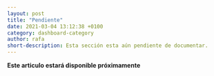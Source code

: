 ```yaml
---
layout: post
title: "Pendiente"
date: 2021-03-04 13:12:38 +0100
category: dashboard-category
author: rafa
short-description: Esta sección esta aún pendiente de documentar.
---
```


**Este articulo estará disponible próximamente**
